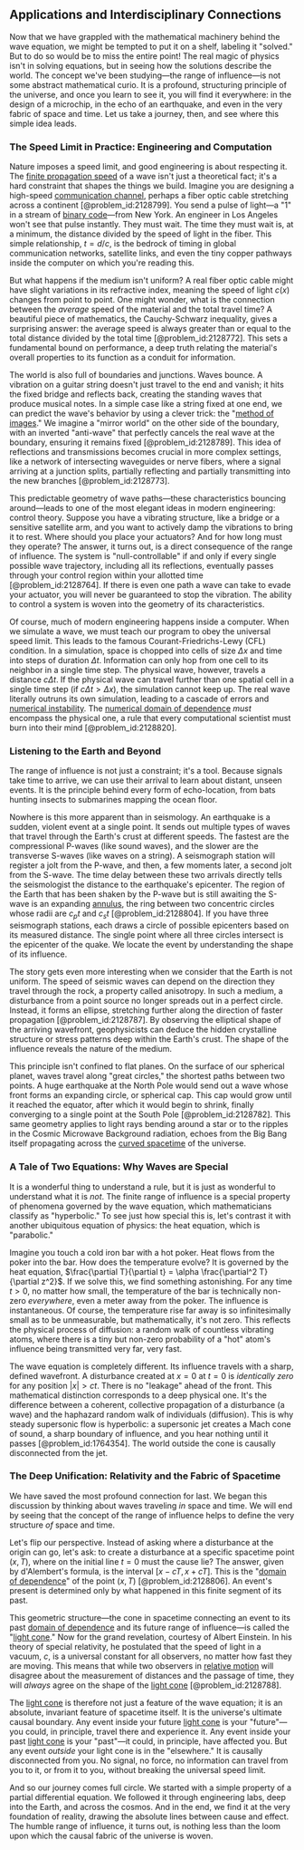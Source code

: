 ## Applications and Interdisciplinary Connections

Now that we have grappled with the mathematical machinery behind the wave equation, we might be tempted to put it on a shelf, labeling it "solved." But to do so would be to miss the entire point! The real magic of physics isn't in solving equations, but in seeing how the solutions describe the world. The concept we've been studying—the range of influence—is not some abstract mathematical curio. It is a profound, structuring principle of the universe, and once you learn to see it, you will find it everywhere: in the design of a microchip, in the echo of an earthquake, and even in the very fabric of space and time. Let us take a journey, then, and see where this simple idea leads.

### The Speed Limit in Practice: Engineering and Computation

Nature imposes a speed limit, and good engineering is about respecting it. The [finite propagation speed](@article_id:163314) of a wave isn't just a theoretical fact; it's a hard constraint that shapes the things we build. Imagine you are designing a high-speed [communication channel](@article_id:271980), perhaps a fiber optic cable stretching across a continent [@problem_id:2128799]. You send a pulse of light—a "1" in a stream of [binary code](@article_id:266103)—from New York. An engineer in Los Angeles won't see that pulse instantly. They must wait. The time they must wait is, at a minimum, the distance divided by the speed of light in the fiber. This simple relationship, $t = d/c$, is the bedrock of timing in global communication networks, satellite links, and even the tiny copper pathways inside the computer on which you're reading this.

But what happens if the medium isn't uniform? A real fiber optic cable might have slight variations in its refractive index, meaning the speed of light $c(x)$ changes from point to point. One might wonder, what is the connection between the *average* speed of the material and the total travel time? A beautiful piece of mathematics, the Cauchy-Schwarz inequality, gives a surprising answer: the average speed is always greater than or equal to the total distance divided by the total time [@problem_id:2128772]. This sets a fundamental bound on performance, a deep truth relating the material's overall properties to its function as a conduit for information.

The world is also full of boundaries and junctions. Waves bounce. A vibration on a guitar string doesn't just travel to the end and vanish; it hits the fixed bridge and reflects back, creating the standing waves that produce musical notes. In a simple case like a string fixed at one end, we can predict the wave's behavior by using a clever trick: the "[method of images](@article_id:135741)." We imagine a "mirror world" on the other side of the boundary, with an inverted "anti-wave" that perfectly cancels the real wave at the boundary, ensuring it remains fixed [@problem_id:2128789]. This idea of reflections and transmissions becomes crucial in more complex settings, like a network of intersecting waveguides or nerve fibers, where a signal arriving at a junction splits, partially reflecting and partially transmitting into the new branches [@problem_id:2128773].

This predictable geometry of wave paths—these characteristics bouncing around—leads to one of the most elegant ideas in modern engineering: control theory. Suppose you have a vibrating structure, like a bridge or a sensitive satellite arm, and you want to actively damp the vibrations to bring it to rest. Where should you place your actuators? And for how long must they operate? The answer, it turns out, is a direct consequence of the range of influence. The system is "null-controllable" if and only if every single possible wave trajectory, including all its reflections, eventually passes through your control region within your allotted time [@problem_id:2128764]. If there is even one path a wave can take to evade your actuator, you will never be guaranteed to stop the vibration. The ability to control a system is woven into the geometry of its characteristics.

Of course, much of modern engineering happens inside a computer. When we simulate a wave, we must teach our program to obey the universal speed limit. This leads to the famous Courant-Friedrichs-Lewy (CFL) condition. In a simulation, space is chopped into cells of size $\Delta x$ and time into steps of duration $\Delta t$. Information can only hop from one cell to its neighbor in a single time step. The physical wave, however, travels a distance $c \Delta t$. If the physical wave can travel further than one spatial cell in a single time step (if $c \Delta t > \Delta x$), the simulation cannot keep up. The real wave literally outruns its own simulation, leading to a cascade of errors and [numerical instability](@article_id:136564). The [numerical domain of dependence](@article_id:162818) *must* encompass the physical one, a rule that every computational scientist must burn into their mind [@problem_id:2128820].

### Listening to the Earth and Beyond

The range of influence is not just a constraint; it's a tool. Because signals take time to arrive, we can use their arrival to learn about distant, unseen events. It is the principle behind every form of echo-location, from bats hunting insects to submarines mapping the ocean floor.

Nowhere is this more apparent than in seismology. An earthquake is a sudden, violent event at a single point. It sends out multiple types of waves that travel through the Earth's crust at different speeds. The fastest are the compressional P-waves (like sound waves), and the slower are the transverse S-waves (like waves on a string). A seismograph station will register a jolt from the P-wave, and then, a few moments later, a second jolt from the S-wave. The time delay between these two arrivals directly tells the seismologist the distance to the earthquake's epicenter. The region of the Earth that has been shaken by the P-wave but is still awaiting the S-wave is an expanding [annulus](@article_id:163184), the ring between two concentric circles whose radii are $c_p t$ and $c_s t$ [@problem_id:2128804]. If you have three seismograph stations, each draws a circle of possible epicenters based on its measured distance. The single point where all three circles intersect is the epicenter of the quake. We locate the event by understanding the shape of its influence.

The story gets even more interesting when we consider that the Earth is not uniform. The speed of seismic waves can depend on the direction they travel through the rock, a property called anisotropy. In such a medium, a disturbance from a point source no longer spreads out in a perfect circle. Instead, it forms an ellipse, stretching further along the direction of faster propagation [@problem_id:2128787]. By observing the elliptical shape of the arriving wavefront, geophysicists can deduce the hidden crystalline structure or stress patterns deep within the Earth's crust. The shape of the influence reveals the nature of the medium.

This principle isn't confined to flat planes. On the surface of our spherical planet, waves travel along "great circles," the shortest paths between two points. A huge earthquake at the North Pole would send out a wave whose front forms an expanding circle, or spherical cap. This cap would grow until it reached the equator, after which it would begin to shrink, finally converging to a single point at the South Pole [@problem_id:2128782]. This same geometry applies to light rays bending around a star or to the ripples in the Cosmic Microwave Background radiation, echoes from the Big Bang itself propagating across the [curved spacetime](@article_id:184444) of the universe.

### A Tale of Two Equations: Why Waves are Special

It is a wonderful thing to understand a rule, but it is just as wonderful to understand what it is *not*. The finite range of influence is a special property of phenomena governed by the wave equation, which mathematicians classify as "hyperbolic." To see just how special this is, let's contrast it with another ubiquitous equation of physics: the heat equation, which is "parabolic."

Imagine you touch a cold iron bar with a hot poker. Heat flows from the poker into the bar. How does the temperature evolve? It is governed by the heat equation, $\frac{\partial T}{\partial t} = \alpha \frac{\partial^2 T}{\partial z^2}$. If we solve this, we find something astonishing. For any time $t > 0$, no matter how small, the temperature of the bar is technically non-zero *everywhere*, even a meter away from the poker. The influence is instantaneous. Of course, the temperature rise far away is so infinitesimally small as to be unmeasurable, but mathematically, it's not zero. This reflects the physical process of diffusion: a random walk of countless vibrating atoms, where there is a tiny but non-zero probability of a "hot" atom's influence being transmitted very far, very fast.

The wave equation is completely different. Its influence travels with a sharp, defined wavefront. A disturbance created at $x=0$ at $t=0$ is *identically zero* for any position $|x| > ct$. There is no "leakage" ahead of the front. This mathematical distinction corresponds to a deep physical one. It's the difference between a coherent, collective propagation of a disturbance (a wave) and the haphazard random walk of individuals (diffusion). This is why steady supersonic flow is hyperbolic: a supersonic jet creates a Mach cone of sound, a sharp boundary of influence, and you hear nothing until it passes [@problem_id:1764354]. The world outside the cone is causally disconnected from the jet.

### The Deep Unification: Relativity and the Fabric of Spacetime

We have saved the most profound connection for last. We began this discussion by thinking about waves traveling *in* space and time. We will end by seeing that the concept of the range of influence helps to define the very structure *of* space and time.

Let's flip our perspective. Instead of asking where a disturbance at the origin can go, let's ask: to create a disturbance at a specific spacetime point $(x, T)$, where on the initial line $t=0$ must the cause lie? The answer, given by d'Alembert's formula, is the interval $[x - cT, x + cT]$. This is the "[domain of dependence](@article_id:135887)" of the point $(x, T)$ [@problem_id:2128806]. An event's present is determined only by what happened in this finite segment of its past.

This geometric structure—the cone in spacetime connecting an event to its past [domain of dependence](@article_id:135887) and its future range of influence—is called the "[light cone](@article_id:157173)." Now for the grand revelation, courtesy of Albert Einstein. In his theory of special relativity, he postulated that the speed of light in a vacuum, $c$, is a universal constant for all observers, no matter how fast they are moving. This means that while two observers in [relative motion](@article_id:169304) will disagree about the measurement of distances and the passage of time, they will *always* agree on the shape of the [light cone](@article_id:157173) [@problem_id:2128788].

The [light cone](@article_id:157173) is therefore not just a feature of the wave equation; it is an absolute, invariant feature of spacetime itself. It is the universe's ultimate causal boundary. Any event inside your future [light cone](@article_id:157173) is your "future"—you could, in principle, travel there and experience it. Any event inside your past [light cone](@article_id:157173) is your "past"—it could, in principle, have affected you. But any event *outside* your light cone is in the "elsewhere." It is causally disconnected from you. No signal, no force, no information can travel from you to it, or from it to you, without breaking the universal speed limit.

And so our journey comes full circle. We started with a simple property of a partial differential equation. We followed it through engineering labs, deep into the Earth, and across the cosmos. And in the end, we find it at the very foundation of reality, drawing the absolute lines between cause and effect. The humble range of influence, it turns out, is nothing less than the loom upon which the causal fabric of the universe is woven.